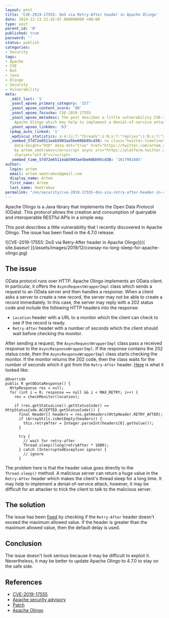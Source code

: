 ```yaml
---
layout: post
title: 'CVE-2019-17555: DoS via Retry-After header in Apache Olingo'
date: 2019-12-13 22:42:07.000000000 +00:00
type: post
parent_id: '0'
published: true
password: ''
status: publish
categories:
- Security
tags:
- Apache
- CVE
- DoS
- Java
- Olingo
- Security
- Vulnerability
meta:
  _edit_last: '1'
  _yoast_wpseo_primary_category: '157'
  _yoast_wpseo_content_score: '90'
  _yoast_wpseo_focuskw: CVE-2019-17555
  _yoast_wpseo_metadesc: The post descibes a little vulnerability CVE-2019-17555 in
    Apache Olingo which may help to implement a denial-of-service attack.
  _yoast_wpseo_linkdex: '63'
  rp4wp_auto_linked: '1'
  _wpdiscuz_statistics: a:4:{s:7:"threads";i:0;s:7:"replies";i:0;s:7:"authors";i:0;s:14:"recent_authors";a:0:{}}
  _oembed_57d72e6511eab5903ae5be60bb95cd38: <a class="twitter-timeline" data-width="625"
    data-height="938" data-dnt="true" href="https://twitter.com/artem_smotrakov?ref_src=twsrc%5Etfw">Tweets
    by artem_smotrakov</a><script async src="https://platform.twitter.com/widgets.js"
    charset="utf-8"></script>
  _oembed_time_57d72e6511eab5903ae5be60bb95cd38: '1617981885'
author:
  login: artem
  email: artem.smotrakov@gmail.com
  display_name: Artem
  first_name: Artem
  last_name: Smotrakov
permalink: "/en/security/cve-2019-17555-dos-via-retry-after-header-in-apache-olingo.html"
---
```

<!-- wp:paragraph -->

Apache Olingo is a Java library that implements the Open Data Protocol (OData). This protocol allows the creation and consumption of queryable and interoperable RESTful APIs in a simple way.

<!-- /wp:paragraph -->

<!-- wp:paragraph -->

This post describes a little vulnerability that I recently discovered in Apache Olingo. The issue has been fixed in the 4.7.0 release.

<!-- /wp:paragraph -->

<!-- wp:image {"id":3674,"sizeSlug":"large","className":"noborder"} -->

![CVE-2019-17555: DoS via Retry-After header in Apache Olingo]({{ site.baseurl }}/assets/images/2019/12/cowsay-no-long-sleep-for-apache-olingo.jpg)

<!-- /wp:image -->

<!-- wp:more -->  
<!--more-->  
<!-- /wp:more -->

<!-- wp:heading -->

## The issue

<!-- /wp:heading -->

<!-- wp:paragraph -->

OData protocol runs over HTTP. Apache Olingo implements an OData client. In particular, it offers the `AsyncRequestWrapperImpl` class which sends a request to an OData server and then handles a response. When a client asks a server to create a new record, the server may not be able to create a record immediately. In this case, the server may reply with a 202 status code and include the following HTTP headers into the response:

<!-- /wp:paragraph -->

<!-- wp:list -->

- `Location` header with a URL to a monitor which the client can check to see if the record is ready.
- `Retry-After` header with a number of seconds which the client should wait before checking the monitor.

<!-- /wp:list -->

<!-- wp:paragraph -->

After sending a request, the `AsyncRequestWrapperImpl` class pass a received response to the `AsyncResponseWrapperImpl`. If the response contains the 202 status code, then the `AsyncResponseWrapperImpl` class starts checking the monitor. If the monitor returns the 202 code, then the class waits for the number of seconds which it got from the `Retry-After` header. [Here](https://github.com/apache/olingo-odata4/blob/4.6.0/lib/client-core/src/main/java/org/apache/olingo/client/core/communication/request/AsyncRequestWrapperImpl.java) is what it looked like:

<!-- /wp:paragraph -->

<!-- wp:code {"className":"console"} -->

```
@Override
public R getODataResponse() {
  HttpResponse res = null;
  for (int i = 0; response == null && i < MAX_RETRY; i++) {
    res = checkMonitor(location);

    if (res.getStatusLine().getStatusCode() == HttpStatusCode.ACCEPTED.getStatusCode()) {
      final Header[] headers = res.getHeaders(HttpHeader.RETRY_AFTER);
      if (ArrayUtils.isNotEmpty(headers)) {
        this.retryAfter = Integer.parseInt(headers[0].getValue());
      }

      try {
        // wait for retry-after
        Thread.sleep((long)retryAfter * 1000);
      } catch (InterruptedException ignore) {
        // ignore
      }
```

<!-- /wp:code -->

<!-- wp:paragraph -->

The problem here is that the header value goes directly to the `Thread.sleep()` method. A malicious server can return a huge value in the `Retry-After` header which makes the client's thread sleep for a long time. It may help to implement a denial-of-service attack, however, it may be difficult for an attacker to trick the client to talk to the malicious server.

<!-- /wp:paragraph -->

<!-- wp:heading -->

## The solution

<!-- /wp:heading -->

<!-- wp:paragraph -->

The issue has been [fixed](https://github.com/apache/olingo-odata4/pull/61/files) by checking if the `Retry-After` header doesn't exceed the maximum allowed value. If the header is greater than the maximum allowed value, then the default delay is used.

<!-- /wp:paragraph -->

<!-- wp:heading -->

## Conclusion

<!-- /wp:heading -->

<!-- wp:paragraph -->

The issue doesn't look serious because it may be difficult to exploit it. Nevertheless, it may be better to update Apache Olingo to 4.7.0 to stay on the safe side.

<!-- /wp:paragraph -->

<!-- wp:heading -->

## References

<!-- /wp:heading -->

<!-- wp:list -->

- [CVE-2019-17555](https://nvd.nist.gov/vuln/detail/CVE-2019-17555)
- [Apache security advisory](https://mail-archives.apache.org/mod_mbox/olingo-user/201912.mbox/%3CCAGSZ4d65UmudJ_MQkFXEv9YY_wwZbRA3sgtNDzMoLM51Qh%3DRCA%40mail.gmail.com%3E)
- [Patch](https://github.com/apache/olingo-odata4/pull/61)
- [Apache Olingo](https://olingo.apache.org/)

<!-- /wp:list -->

<!-- wp:paragraph -->

<!-- /wp:paragraph -->


